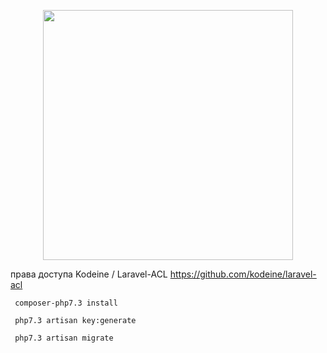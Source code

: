 <p align="center"><a href="https://laravel.com" target="_blank"><img src="https://raw.githubusercontent.com/laravel/art/master/logo-lockup/5%20SVG/2%20CMYK/1%20Full%20Color/laravel-logolockup-cmyk-red.svg" width="400"></a></p>


права доступа 
Kodeine / Laravel-ACL https://github.com/kodeine/laravel-acl




```$xslt
 composer-php7.3 install

 php7.3 artisan key:generate

 php7.3 artisan migrate
```

